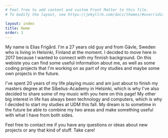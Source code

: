 ```yaml
---
# Feel free to add content and custom Front Matter to this file.
# To modify the layout, see https://jekyllrb.com/docs/themes/#overriding-theme-defaults

layout: index
title: Home
order: 1
---
```


My name is Elias Frigård. I'm a 27 years old guy and from Gävle, Sweden who is living in Helsinki, Finland at the moment. I decided to move here in 2017 because I wanted to connect with my finnish background. On this webiste you can find some useful information about me, as well as some coding projects that I'm working on as part of my studies and maybe some own projects in the future.

I've spent 20 years of my life playing music and am just about to finish my masters degree at the Sibelius-Academy in Helsinki, which is why I've also decided to share some of my music with you here on this page! My other big interest in life has always been technology and computers, which is why I decided to start my studies at UDM this fall. My dream is to sometime in the future be able to combine my two areas and make something useful with what I have from both sides.

Feel free to contact me if you have any questions or ideas about new projects or any that kind of stuff. Take care!